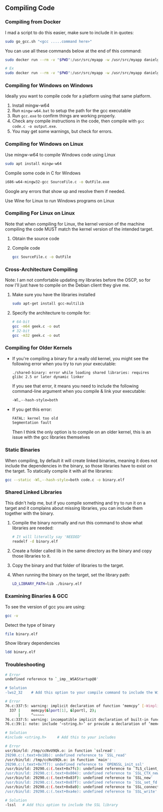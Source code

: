 ## Compiling Code

### Compiling from Docker

I mad a script to do this easier, make sure to include it in quotes:

```bash
sudo go_gcc.sh "<gcc .....command here>"
```

You can use all these commands below at the end of this command:

```bash
sudo docker run --rm -v "$PWD":/usr/src/myapp -w /usr/src/myapp danielga/gcc-multilib COMPILE_CMDS_HERE

# Ex
sudo docker run --rm -v "$PWD":/usr/src/myapp -w /usr/src/myapp danielga/gcc-multilib gcc -o 18411 18411.c -m32
```

### Compiling for Windows on Windows

Ideally you want to compile code for a platform using that same platform.

1. Install mingw-w64
2. Run `mingw-w64.bat` to setup the path for the gcc executable
3. Run `gcc.exe` to confirm things are working properly.
4. Check any compile instructions in the code, then compile with `gcc code.c -o output.exe`.
5. You may get some warnings, but check for errors.

### Compiling for Windows on Linux

Use mingw-w64 to compile Windows code using Linux

```bash
sudo apt install mingw-w64
```

Compile some code in C for Windows

```bash
i686-w64-mingw32-gcc SourceFile.c -o OutFile.exe
```

Google any errors that show up and resolve them if needed.

Use Wine for Linux to run Windows programs on Linux

### Compiling For Linux on Linux

Note that when compiling for Linux, the kernel version of the machine compiling the code MUST match the kernel version of the intended target.

1. Obtain the source code

2. Compile code

   ```bash
   gcc SourceFile.c -o OutFile
   ```

### Cross-Architecture Compiling

Note: I am not comfortable updating my libraries before the OSCP, so for now I'll just have to compile on the Debian client they give me.

1. Make sure you have the libraries installed

   ```bash
   sudo apt-get install gcc-multilib 
   ```
   
2. Specify the architecture to compile for:

   ```bash
   # 64-bit
   gcc -m64 geek.c -o out
   # 32-bit
   gcc -m32 geek.c -o out
   ```

### Compiling for Older Kernels

- If you're compiling a binary for a really old kernel, you might see the following error when you try to run your executable:

  ```
  ./shared-binary: error while loading shared libraries: requires glibc 2.5 or later dynamic linker
  ```

  If you see that error, it means you need to include the following  command-line argument when you compile & link your executable:

  ```bash
  -Wl,--hash-style=both
  ```

- If you get this error:

  ```bash
  FATAL: kernel too old
  Segmentation fault
  ```

  Then I think the only option is to compile on an older kernel, this is an issue with the gcc libraries themselves

### Static Binaries

When compiling, by default it will create linked binaries, meaning it does not include the dependencies in the binary, so those libraries have to exist on the target.  To statically compile it with all the libraries:

```bash
gcc --static -Wl,--hash-style=both code.c -o binary.elf
```

### Shared Linked Libraries

This didn't help me, but if you compile something and try to run it on a target and it complains about missing libraries, you can include them together with the binary.

1. Compile the binary normally and run this command to show what libraries are needed:

   ```bash
   # It will literally say 'NEEDED'
   readelf -d binary.elf
   ```

2. Create a folder called lib in the same directory as the binary and copy those libraries to it.

3. Copy the binary and that folder of libraries to the target.

4. When running the binary on the target, set the library path:

   ```bash
   LD_LIBRARY_PATH=lib ./binary.elf
   ```

### Examining Binaries & GCC

To see the version of gcc you are using:

```bash
gcc -v
```

Detect the type of binary

```bash
file binary.elf
```

Show library dependencies

```bash
ldd binary.elf
```

### Troubleshooting

```bash
# Error
undefined reference to `_imp__WSAStartup@8'

# Solution
-lws2_32	# Add this option to your compile command to include the Winsock32 library
```

```bash
# Error
76.c:337:5: warning: implicit declaration of function ‘memcpy’ [-Wimplicit-function-declaration]
  337 |     memcpy(&lport[1], &lportl, 2);
      |     ^~~~~~
76.c:337:5: warning: incompatible implicit declaration of built-in function ‘memcpy’
76.c:39:1: note: include ‘<string.h>’ or provide a declaration of ‘memcpy’

# Solution
#include <string.h>		# Add this to your includes
```

```bash
# Error
usr/bin/ld: /tmp/ccNvU9Qk.o: in function `sslread':
29290.c:(.text+0x18b): undefined reference to `SSL_read'
/usr/bin/ld: /tmp/ccNvU9Qk.o: in function `main':
29290.c:(.text+0x7f7): undefined reference to `OPENSSL_init_ssl'
/usr/bin/ld: 29290.c:(.text+0x7fc): undefined reference to `TLS_client_method'
/usr/bin/ld: 29290.c:(.text+0x804): undefined reference to `SSL_CTX_new'
/usr/bin/ld: 29290.c:(.text+0x83f): undefined reference to `SSL_new'
/usr/bin/ld: 29290.c:(.text+0x87f): undefined reference to `SSL_set_fd'
/usr/bin/ld: 29290.c:(.text+0x8a9): undefined reference to `SSL_connect'
/usr/bin/ld: 29290.c:(.text+0xa4e): undefined reference to `SSL_write'

# Solution
-lssl	# Add this option to include the SSL library
```

